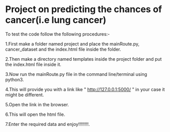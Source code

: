# Project on predicting the chances of cancer(i.e lung cancer)
 To test the code follow the following procedures:-
 
 1.First make a folder named project and place the mainRoute.py, cancer_dataset and the index.html file inside the folder.
 
 2.Then make a directory named templates inside the project folder and put the index.html file inside it.
 
 3.Now run the mainRoute.py  file in the command line/terminal using python3.
 
 4.This will provide you with a link like " http://127.0.0.1:5000/ " in your case it might be different.
 
 5.Open the link in the browser. 
 
 6.This will open the html file.
 
 7.Enter the required data and enjoy!!!!!!!!.
